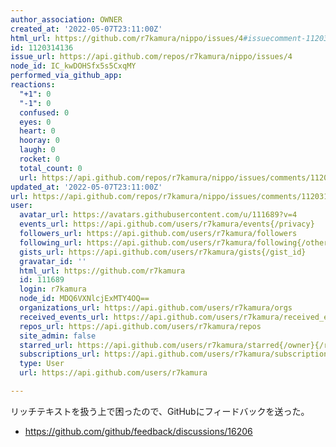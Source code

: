 ```yaml
---
author_association: OWNER
created_at: '2022-05-07T23:11:00Z'
html_url: https://github.com/r7kamura/nippo/issues/4#issuecomment-1120314136
id: 1120314136
issue_url: https://api.github.com/repos/r7kamura/nippo/issues/4
node_id: IC_kwDOHSfx5s5CxqMY
performed_via_github_app:
reactions:
  "+1": 0
  "-1": 0
  confused: 0
  eyes: 0
  heart: 0
  hooray: 0
  laugh: 0
  rocket: 0
  total_count: 0
  url: https://api.github.com/repos/r7kamura/nippo/issues/comments/1120314136/reactions
updated_at: '2022-05-07T23:11:00Z'
url: https://api.github.com/repos/r7kamura/nippo/issues/comments/1120314136
user:
  avatar_url: https://avatars.githubusercontent.com/u/111689?v=4
  events_url: https://api.github.com/users/r7kamura/events{/privacy}
  followers_url: https://api.github.com/users/r7kamura/followers
  following_url: https://api.github.com/users/r7kamura/following{/other_user}
  gists_url: https://api.github.com/users/r7kamura/gists{/gist_id}
  gravatar_id: ''
  html_url: https://github.com/r7kamura
  id: 111689
  login: r7kamura
  node_id: MDQ6VXNlcjExMTY4OQ==
  organizations_url: https://api.github.com/users/r7kamura/orgs
  received_events_url: https://api.github.com/users/r7kamura/received_events
  repos_url: https://api.github.com/users/r7kamura/repos
  site_admin: false
  starred_url: https://api.github.com/users/r7kamura/starred{/owner}{/repo}
  subscriptions_url: https://api.github.com/users/r7kamura/subscriptions
  type: User
  url: https://api.github.com/users/r7kamura

---
```

リッチテキストを扱う上で困ったので、GitHubにフィードバックを送った。

- https://github.com/github/feedback/discussions/16206